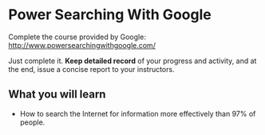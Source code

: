 
Power Searching With Google
===========================

Complete the course provided by Google:
http://www.powersearchingwithgoogle.com/

Just complete it. **Keep detailed record** of your progress and activity,
and at the end, issue a concise report to your instructors.

What you will learn
-------------------
* How to search the Internet for information more effectively than 97% of people.
